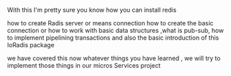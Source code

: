 With this I'm pretty sure you know how you can install redis

how to create Radis server or means connection
how to create the basic connection or
how to work with basic data structures ,what is pub-sub,
how to implement pipelining transactions and also the
basic introduction of this IoRadis package

we have covered this
now whatever things you have learned , we will try to implement those things in our micros Services project
